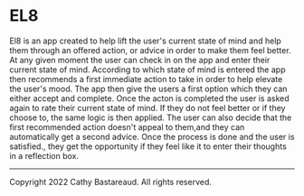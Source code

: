 # EL8

El8 is an app created to help lift the user's current state of mind and help them through an offered action, or advice in order to make them feel better.
At any given moment the user can check in on the app and enter their current state of mind. According to which state of mind is entered the app then recommends a first immediate action to take in order to help elevate the user's mood.
The app then give the users a first option which they can either accept and complete. Once the acton is completed the user is asked again to rate their current state of mind. If they do not feel better or if they choose to, the same logic is then applied.
The user can also decide that the first recommended action doesn't appeal to them,and they can automatically get a second advice.
Once the process is done and the user is satisfied., they get the opportunity if they feel like it to enter their thoughts in a reflection box.

---

Copyright 2022 Cathy Bastareaud. All rights reserved.

